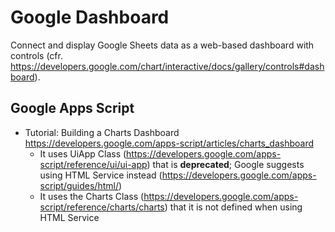 # Google Dashboard
Connect and display Google Sheets data as a web-based dashboard with controls (cfr. https://developers.google.com/chart/interactive/docs/gallery/controls#dashboard).

## Google Apps Script ##
* Tutorial: Building a Charts Dashboard https://developers.google.com/apps-script/articles/charts_dashboard
  * It uses UiApp Class (https://developers.google.com/apps-script/reference/ui/ui-app) that is **deprecated**; 
  Google suggests using HTML Service instead (https://developers.google.com/apps-script/guides/html/)
  * It uses the Charts Class (https://developers.google.com/apps-script/reference/charts/charts) that it is not defined when using HTML Service
  
  
